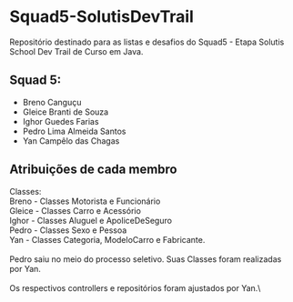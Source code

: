 # Squad5-SolutisDevTrail
Repositório destinado para as listas e desafios do Squad5 - Etapa Solutis School Dev Trail de Curso em Java.

## Squad 5:
- Breno Canguçu
- Gleice Branti de Souza
- Ighor Guedes Farias
- Pedro Lima Almeida Santos 
- Yan Campêlo das Chagas 

## Atribuições de cada membro

Classes:\
Breno - Classes Motorista e Funcionário\
Gleice - Classes Carro e Acessório\
Ighor - Classes Aluguel e ApoliceDeSeguro\
Pedro - Classes Sexo e Pessoa\
Yan - Classes Categoria, ModeloCarro e Fabricante.\
\
Pedro saiu no meio do processo seletivo. Suas Classes foram realizadas por Yan.\
\
Os respectivos controllers e repositórios foram ajustados por Yan.\
